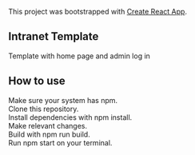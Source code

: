 This project was bootstrapped with [Create React App](https://github.com/facebook/create-react-app).

## Intranet Template
Template with home page and admin log in

## How to use
Make sure your system has npm. <br />
Clone this repository. <br />
Install dependencies with npm install. <br />
Make relevant changes. <br />
Build with npm run build. <br />
Run npm start on your terminal. 
